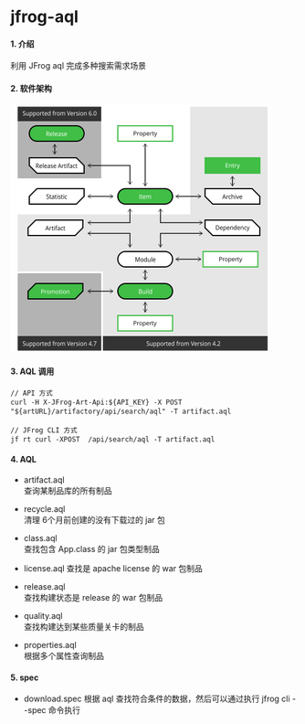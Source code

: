 # jfrog-aql

#### 1. 介绍
利用 JFrog aql 完成多种搜索需求场景

#### 2. 软件架构
![AQL 架构图](./img/AQLArchitecture6.0.png)

#### 3. AQL 调用
```
// API 方式
curl -H X-JFrog-Art-Api:${API_KEY} -X POST "${artURL}/artifactory/api/search/aql" -T artifact.aql

// JFrog CLI 方式
jf rt curl -XPOST  /api/search/aql -T artifact.aql
```

#### 4. AQL
- artifact.aql  
查询某制品库的所有制品

- recycle.aql  
清理 6个月前创建的没有下载过的 jar 包

- class.aql  
查找包含 App.class 的 jar 包类型制品

- license.aql
查找是 apache license 的 war 包制品

- release.aql  
查找构建状态是 release 的 war 包制品

- quality.aql  
查找构建达到某些质量关卡的制品

- properties.aql  
根据多个属性查询制品

#### 5. spec
- download.spec
根据 aql 查找符合条件的数据，然后可以通过执行 jfrog cli --spec 命令执行

